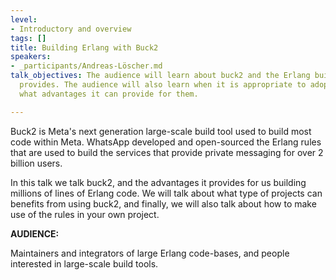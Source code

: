 ```yaml
---
level:
- Introductory and overview
tags: []
title: Building Erlang with Buck2
speakers:
- _participants/Andreas-Löscher.md
talk_objectives: The audience will learn about buck2 and the Erlang build rules it
  provides. The audience will also learn when it is appropriate to adopt buck2, and
  what advantages it can provide for them.

---
```

Buck2 is Meta's next generation large-scale build tool used to build most code within Meta. WhatsApp developed and open-sourced the Erlang rules that are used to build the services that provide private messaging for over 2 billion users.  
  
In this talk we talk buck2, and the advantages it provides for us building millions of lines of Erlang code. We will talk about what type of projects can benefits from using buck2, and finally, we will also talk about how to make use of the rules in your own project.

**AUDIENCE:** 

Maintainers and integrators of large Erlang code-bases, and people interested in large-scale build tools.